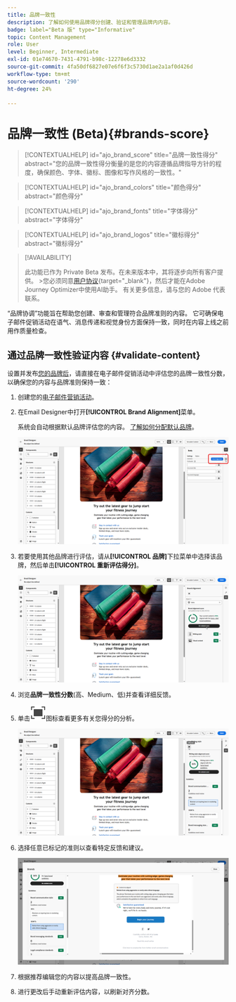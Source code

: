 ```yaml
---
title: 品牌一致性
description: 了解如何使用品牌得分创建、验证和管理品牌内内容。
badge: label="Beta 版" type="Informative"
topic: Content Management
role: User
level: Beginner, Intermediate
exl-id: 01e74670-7431-4791-b98c-12278e6d3332
source-git-commit: 4fa50df6827e07e6f6f3c5730d1ae2a1af0d426d
workflow-type: tm+mt
source-wordcount: '290'
ht-degree: 24%

---
```


# 品牌一致性 (Beta){#brands-score}

>[!CONTEXTUALHELP]
>id="ajo_brand_score"
>title="品牌一致性得分"
>abstract="您的品牌一致性得分衡量的是您的内容遵循品牌指导方针的程度，确保颜色、字体、徽标、图像和写作风格的一致性。"

>[!CONTEXTUALHELP]
>id="ajo_brand_colors"
>title="颜色得分"
>abstract="颜色得分"

>[!CONTEXTUALHELP]
>id="ajo_brand_fonts"
>title="字体得分"
>abstract="字体得分"

>[!CONTEXTUALHELP]
>id="ajo_brand_logos"
>title="徽标得分"
>abstract="徽标得分"

>[!AVAILABILITY]
>
>此功能已作为 Private Beta 发布。在未来版本中，其将逐步向所有客户提供。
>&#x200B;>您必须同意[用户协议](https://www.adobe.com/legal/licenses-terms/adobe-dx-gen-ai-user-guidelines.html){target="_blank"}，然后才能在Adobe Journey Optimizer中使用AI助手。 有关更多信息，请与您的 Adobe 代表联系。

“品牌协调”功能旨在帮助您创建、审查和管理符合品牌准则的内容。 它可确保电子邮件促销活动在语气、消息传递和视觉身份方面保持一致，同时在内容上线之前用作质量检查。

## 通过品牌一致性验证内容 {#validate-content}

设置并发布[您的品牌后](brands.md)，请直接在电子邮件促销活动中评估您的品牌一致性分数，以确保您的内容与品牌准则保持一致：

1. 创建您的[电子邮件营销活动](../campaigns/create-campaign.md)。

1. 在Email Designer中打开&#x200B;**[!UICONTROL Brand Alignment]**&#x200B;菜单。

   系统会自动根据默认品牌评估您的内容。 [了解如何分配默认品牌](brands.md)。

   ![](assets/brand-score-1.png)

1. 若要使用其他品牌进行评估，请从&#x200B;**[!UICONTROL 品牌]**&#x200B;下拉菜单中选择该品牌，然后单击&#x200B;**[!UICONTROL 重新评估得分]**。

   ![](assets/brand-score-2.png)

1. 浏览&#x200B;**品牌一致性分数**(高、Medium、低)并查看详细反馈。

1. 单击![Dive image alt text](assets/do-not-localize/Smock_FullScreen_18_N.svg "全屏")图标查看更多有关您得分的分析。

   ![](assets/brand-score-3.png)

1. 选择任意已标记的准则以查看特定反馈和建议。

   ![](assets/brand-score-4.png)

1. 根据推荐编辑您的内容以提高品牌一致性。

1. 进行更改后手动重新评估内容，以刷新对齐分数。
